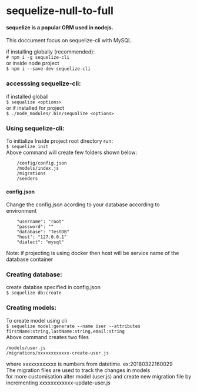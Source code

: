 # sequelize-null-to-full

#### sequelize is a popular ORM used in nodejs.

This doccument focus on sequelize-cli with MySQL.

if installing globally (recommended):  
    ```
    # npm i -g sequelize-cli
    ```  
    or inside node project  
    ```
    $ npm i --save-dev sequelize-cli
    ```
### accesssing sequelize-cli:
if installed globall  
    ```
    $ sequalize <options>
    ```  
or if installed for project  
    ```
    $ ./node_modules/.bin/sequalize <options>
    ```
### Using sequelize-cli:
To initialize Inside project root directory run:  
    ```
    $ sequelize init
    ```  
Above command will create few folders shown below:  
```
    /config/config.json
    /models/index.js
    /migrations
    /seeders
````  
#### config.json  
Change the config.json acording to your database 
according to environment
```
    "username": "root"
    "password": ""
    "database": "TestDB"
    "host": "127.0.0.1"
    "dialect": "mysql"
```  
Note: if projecting is using docker then host will be service name of the database container  
### Creating database:  
create databse specified in config.json  
    ```
    $ sequelize db:create
    ```   
### Creating models:  
To create model using cli  
    ```
    $ sequelize model:generate --name User --attributes firstName:string,lastName:string,email:string
    ```  
Above command creates two files  
```
/models/user.js  
/migrations/xxxxxxxxxxxx-create-user.js  
```  
where xxxxxxxxxxxx is numbers from datetime.  ex:20180322160029  
The migration files are used to track the changes in models  
for more customisation alter model (user.js) and create new migration file by incrementing xxxxxxxxxxxx-update-user.js

